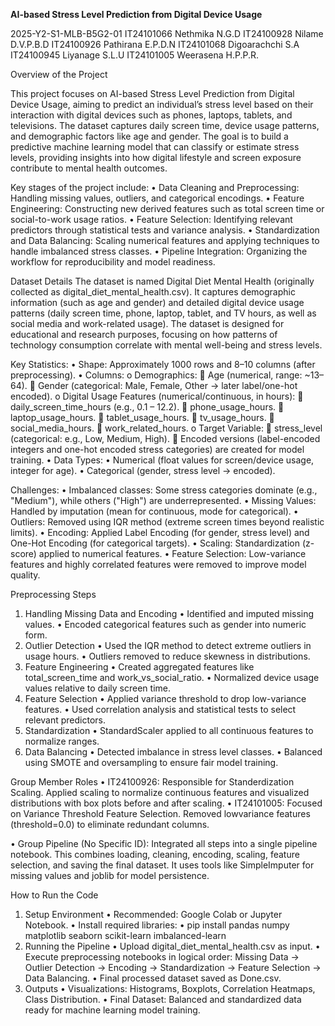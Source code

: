 **AI-based Stress Level Prediction from Digital Device Usage**

2025-Y2-S1-MLB-B5G2-01
IT24101066	Nethmika N.G.D
IT24100928	Nilame D.V.P.B.D
IT24100926	Pathirana E.P.D.N
IT24101068	Digoarachchi S.A
IT24100945	Liyanage S.L.U
IT24101005	Weerasena H.P.P.R.

Overview of the Project

This project focuses on AI-based Stress Level Prediction from Digital Device Usage, aiming to predict an individual’s stress level based on their interaction with digital devices such as phones, laptops, tablets, and televisions. The dataset captures daily screen time, device usage patterns, and demographic factors like age and gender.
The goal is to build a predictive machine learning model that can classify or estimate stress levels, providing insights into how digital lifestyle and screen exposure contribute to mental health outcomes.

Key stages of the project include:
•	Data Cleaning and Preprocessing: Handling missing values, outliers, and categorical encodings.
•	Feature Engineering: Constructing new derived features such as total screen time or social-to-work usage ratios.
•	Feature Selection: Identifying relevant predictors through statistical tests and variance analysis.
•	Standardization and Data Balancing: Scaling numerical features and applying techniques to handle imbalanced stress classes.
•	Pipeline Integration: Organizing the workflow for reproducibility and model readiness.

Dataset Details
The dataset is named Digital Diet Mental Health (originally collected as digital_diet_mental_health.csv). It captures demographic information (such as age and gender) and detailed digital device usage patterns (daily screen time, phone, laptop, tablet, and TV hours, as well as social media and work-related usage). The dataset is designed for educational and research purposes, focusing on how patterns of technology consumption correlate with mental well-being and stress levels.



Key Statistics:
•	Shape: Approximately 1000 rows and 8–10 columns (after preprocessing).
•	Columns:
 o	Demographics:
  	Age (numerical, range: ~13–64).
  	Gender (categorical: Male, Female, Other → later label/one-hot encoded).
 o	Digital Usage Features (numerical/continuous, in hours):
  	daily_screen_time_hours (e.g., 0.1 – 12.2).
  	phone_usage_hours.
  	laptop_usage_hours.
  	tablet_usage_hours.
  	tv_usage_hours.
  	social_media_hours.
  	work_related_hours.
 o	Target Variable:
  	stress_level (categorical: e.g., Low, Medium, High).
  	Encoded versions (label-encoded integers and one-hot encoded stress categories) are created      for model training.
 •	Data Types:
   •	Numerical (float values for screen/device usage, integer for age).
   •	Categorical (gender, stress level → encoded).

Challenges:
•	Imbalanced classes: Some stress categories dominate (e.g., "Medium"), while others ("High") are underrepresented.
•	Missing Values: Handled by imputation (mean for continuous, mode for categorical).
•	Outliers: Removed using IQR method (extreme screen times beyond realistic limits).
•	Encoding: Applied Label Encoding (for gender, stress level) and One-Hot Encoding (for categorical targets).
•	Scaling: Standardization (z-score) applied to numerical features.
•	Feature Selection: Low-variance features and highly correlated features were removed to improve model quality.

Preprocessing Steps
1.	Handling Missing Data and Encoding
•	Identified and imputed missing values.
•	Encoded categorical features such as gender into numeric form.
2.	Outlier Detection
•	Used the IQR method to detect extreme outliers in usage hours.
•	Outliers removed to reduce skewness in distributions.
3.	Feature Engineering
•	Created aggregated features like total_screen_time and work_vs_social_ratio.
•	Normalized device usage values relative to daily screen time.
4.	Feature Selection
•	Applied variance threshold to drop low-variance features.
•	Used correlation analysis and statistical tests to select relevant predictors.
5.	Standardization
•	StandardScaler applied to all continuous features to normalize ranges.
6.	Data Balancing
•	Detected imbalance in stress level classes.
•	Balanced using SMOTE and oversampling to ensure fair model training.

Group Member Roles
•	IT24100926: Responsible for Standerdization Scaling. Applied scaling to normalize continuous features and visualized distributions with box plots before and after scaling.
•	IT24101005: Focused on Variance Threshold Feature Selection. Removed lowvariance features (threshold=0.0) to eliminate redundant columns.

•	Group Pipeline (No Specific ID): Integrated all steps into a single pipeline notebook. This combines loading, cleaning, encoding, scaling, feature selection, and saving the final dataset. It uses tools like SimpleImputer for missing values and joblib for model persistence.

How to Run the Code
1.	Setup Environment
•	Recommended: Google Colab or Jupyter Notebook.
•	Install required libraries:
•	pip install pandas numpy matplotlib seaborn scikit-learn imbalanced-learn
2.	Running the Pipeline
•	Upload digital_diet_mental_health.csv as input.
•	Execute preprocessing notebooks in logical order:
Missing Data → Outlier Detection → Encoding → Standardization → Feature Selection → Data Balancing.
•	Final processed dataset saved as Done.csv.
3.	Outputs
•	Visualizations: Histograms, Boxplots, Correlation Heatmaps, Class Distribution.
•	Final Dataset: Balanced and standardized data ready for machine learning model training.

